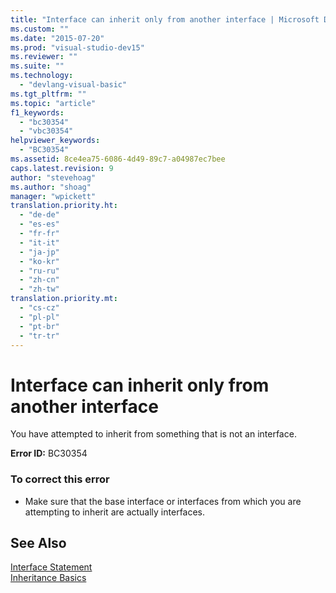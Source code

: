 ```yaml
---
title: "Interface can inherit only from another interface | Microsoft Docs"
ms.custom: ""
ms.date: "2015-07-20"
ms.prod: "visual-studio-dev15"
ms.reviewer: ""
ms.suite: ""
ms.technology: 
  - "devlang-visual-basic"
ms.tgt_pltfrm: ""
ms.topic: "article"
f1_keywords: 
  - "bc30354"
  - "vbc30354"
helpviewer_keywords: 
  - "BC30354"
ms.assetid: 8ce4ea75-6086-4d49-89c7-a04987ec7bee
caps.latest.revision: 9
author: "stevehoag"
ms.author: "shoag"
manager: "wpickett"
translation.priority.ht: 
  - "de-de"
  - "es-es"
  - "fr-fr"
  - "it-it"
  - "ja-jp"
  - "ko-kr"
  - "ru-ru"
  - "zh-cn"
  - "zh-tw"
translation.priority.mt: 
  - "cs-cz"
  - "pl-pl"
  - "pt-br"
  - "tr-tr"
---
```

# Interface can inherit only from another interface
You have attempted to inherit from something that is not an interface.  
  
 **Error ID:** BC30354  
  
### To correct this error  
  
-   Make sure that the base interface or interfaces from which you are attempting to inherit are actually interfaces.  
  
## See Also  
 [Interface Statement](/dotnet/visual-basic/language-reference/statements/interface-statement)   
 [Inheritance Basics](/dotnet/visual-basic/programming-guide/language-features/objects-and-classes/inheritance-basics)